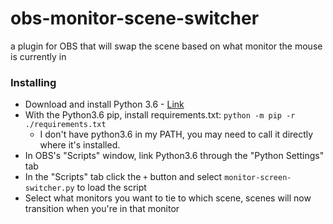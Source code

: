 # obs-monitor-scene-switcher
a plugin for OBS that will swap the scene based on what monitor the mouse is currently in

### Installing
* Download and install Python 3.6 - [Link](https://www.python.org/downloads/release/python-368/)
* With the Python3.6 pip, install requirements.txt: `python -m pip -r ./requirements.txt`
  * I don't have python3.6 in my PATH, you may need to call it directly where it's installed.
* In OBS's "Scripts" window, link Python3.6 through the "Python Settings" tab
* In the "Scripts" tab click the `+` button and select `monitor-screen-switcher.py` to load the script
* Select what monitors you want to tie to which scene, scenes will now transition when you're in that monitor